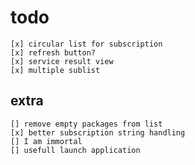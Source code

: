 # todo

	[x] circular list for subscription
	[x] refresh button?
	[x] service result view
	[x] multiple sublist

## extra

	[] remove empty packages from list
	[x] better subscription string handling
	[] I am immortal
	[] usefull launch application